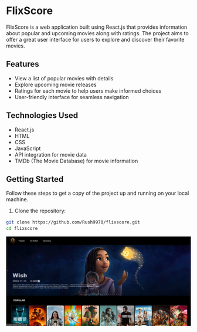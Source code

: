 # FlixScore

FlixScore is a web application built using React.js that provides information about popular and upcoming movies along with ratings. The project aims to offer a great user interface for users to explore and discover their favorite movies.

## Features

- View a list of popular movies with details
- Explore upcoming movie releases
- Ratings for each movie to help users make informed choices
- User-friendly interface for seamless navigation

## Technologies Used

- React.js
- HTML
- CSS
- JavaScript
- API integration for movie data
- TMDb (The Movie Database) for movie information

## Getting Started

Follow these steps to get a copy of the project up and running on your local machine.

1. Clone the repository:

```bash
git clone https://github.com/Rush9970/flixscore.git
cd flixscore
```

![Popular Movies](./image.png)